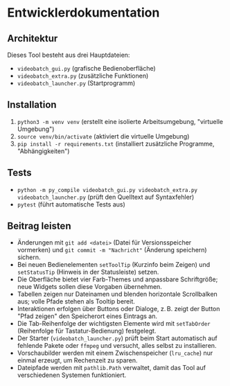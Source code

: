 # Entwicklerdokumentation

## Architektur
Dieses Tool besteht aus drei Hauptdateien:
- `videobatch_gui.py` (grafische Bedienoberfläche)
- `videobatch_extra.py` (zusätzliche Funktionen)
- `videobatch_launcher.py` (Startprogramm)

## Installation
1. `python3 -m venv venv` (erstellt eine isolierte Arbeitsumgebung, "virtuelle Umgebung")
2. `source venv/bin/activate` (aktiviert die virtuelle Umgebung)
3. `pip install -r requirements.txt` (installiert zusätzliche Programme, "Abhängigkeiten")

## Tests
- `python -m py_compile videobatch_gui.py videobatch_extra.py videobatch_launcher.py` (prüft den Quelltext auf Syntaxfehler)
- `pytest` (führt automatische Tests aus)

## Beitrag leisten
- Änderungen mit `git add <datei>` (Datei für Versionsspeicher vormerken) und `git commit -m "Nachricht"` (Änderung speichern) sichern.
- Bei neuen Bedienelementen `setToolTip` (Kurzinfo beim Zeigen) und `setStatusTip` (Hinweis in der Statusleiste) setzen.
- Die Oberfläche bietet vier Farb-Themes und anpassbare Schriftgröße; neue Widgets sollen diese Vorgaben übernehmen.
- Tabellen zeigen nur Dateinamen und blenden horizontale Scrollbalken aus; volle Pfade stehen als Tooltip bereit.
- Interaktionen erfolgen über Buttons oder Dialoge, z. B. zeigt der Button "Pfad zeigen" den Speicherort eines Eintrags an.
- Die Tab-Reihenfolge der wichtigsten Elemente wird mit `setTabOrder` (Reihenfolge für Tastatur-Bedienung) festgelegt.
- Der Starter (`videobatch_launcher.py`) prüft beim Start automatisch auf fehlende Pakete oder `ffmpeg` und versucht, alles selbst zu installieren.
- Vorschaubilder werden mit einem Zwischenspeicher (`lru_cache`) nur einmal erzeugt, um Rechenzeit zu sparen.
- Dateipfade werden mit `pathlib.Path` verwaltet, damit das Tool auf verschiedenen Systemen funktioniert.
